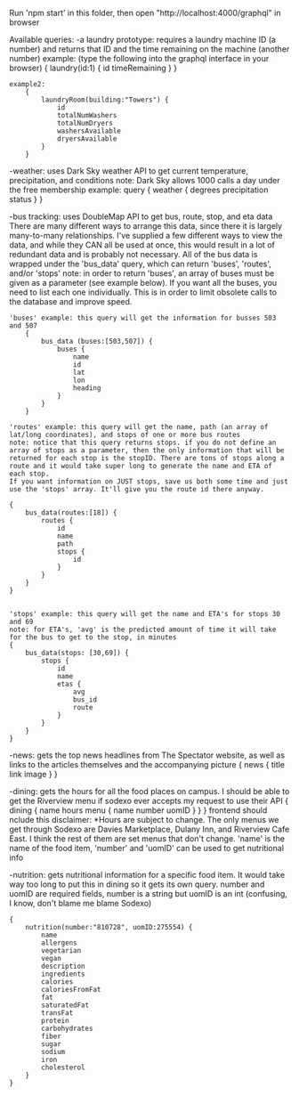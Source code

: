Run 'npm start' in this folder, then open "http://localhost:4000/graphql" in browser

Available queries:
-a laundry prototype: requires a laundry machine ID (a number) and returns that ID and the time remaining on the machine (another number)
    example: (type the following into the graphql interface in your browser)
        {
            laundry(id:1) {
                id
                timeRemaining
            }
        }
    
    example2: 
        { 
            laundryRoom(building:"Towers") {
                id
                totalNumWashers
                totalNumDryers
                washersAvailable
                dryersAvailable
            }
        }


-weather: uses Dark Sky weather API to get current temperature, precipitation, and conditions
    note: Dark Sky allows 1000 calls a day under the free membership
    example:
        query {
            weather {
                degrees
                precipitation
                status
            }
        }

-bus tracking: uses DoubleMap API to get bus, route, stop, and eta data
    There are many different ways to arrange this data, since there it is largely many-to-many relationships.
    I've supplied a few different ways to view the data, and while they CAN all be used at once, this would result in a lot of redundant data and is probably not necessary. All of the bus data is wrapped under the 'bus_data' query, which can return 'buses', 'routes', and/or 'stops'
    note: in order to return 'buses', an array of buses must be given as a parameter (see example below). If you want all the buses, you need to list each one individually. This is in order to limit obsolete calls to the database and improve speed.

    'buses' example: this query will get the information for busses 503 and 507
        {
            bus_data (buses:[503,507]) {
                buses {
                    name
                    id
                    lat
                    lon
                    heading
                }
            }
        }

    'routes' example: this query will get the name, path (an array of lat/long coordinates), and stops of one or more bus routes
    note: notice that this query returns stops. if you do not define an array of stops as a parameter, then the only information that will be returned for each stop is the stopID. There are tons of stops along a route and it would take super long to generate the name and ETA of each stop.
    If you want information on JUST stops, save us both some time and just use the 'stops' array. It'll give you the route id there anyway.

    {
        bus_data(routes:[18]) {
            routes {
                id
                name
                path
                stops {
                    id
                }
            }
        }
    }


    'stops' example: this query will get the name and ETA's for stops 30 and 69
    note: for ETA's, 'avg' is the predicted amount of time it will take for the bus to get to the stop, in minutes
    {
        bus_data(stops: [30,69]) {
            stops {
                id
                name
                etas {
                    avg
                    bus_id
                    route
                }
            }
        }
    }

-news: gets the top news headlines from The Spectator website, as well as links to the articles themselves and the accompanying picture
    { 
        news {
            title
            link
            image
        }
    }


-dining: gets the hours for all the food places on campus. I should be able to get the Riverview menu if sodexo ever accepts my request to use their API
    {
        dining {
            name
            hours
            menu {
                name
                number
                uomID
            }
        }
    }
    frontend should nclude this disclaimer: *Hours are subject to change.
    The only menus we get through Sodexo are Davies Marketplace, Dulany Inn, and Riverview Cafe East. I think the rest of them are set menus that don't change.
    'name' is the name of the food item, 'number' and 'uomID' can be used to get nutritional info

-nutrition: gets nutritional information for a specific food item. It would take way too long to put this in dining so it gets its own query. number and uomID are required fields, number is a string but uomID is an int (confusing, I know, don't blame me blame Sodexo)

    {
        nutrition(number:"810728", uomID:275554) {
            name
            allergens
            vegetarian
            vegan
            description
            ingredients
            calories
            caloriesFromFat
            fat
            saturatedFat
            transFat
            protein
            carbohydrates
            fiber
            sugar
            sodium
            iron
            cholesterol
        }
    }